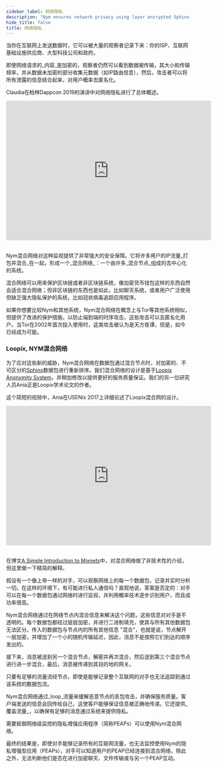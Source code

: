 ```yaml
---
sidebar_label: 网络隐私
description: "Nym ensures network privacy using layer encrypted Sphinx packets and a Loopix mixnet."
hide_title: false
title: 网络隐私
---
```


 

当你在互联网上发送数据时，它可以被大量的观察者记录下来：你的ISP、互联网基础设施供应商、大型科技公司和政府。

即使网络请求的_内容_是加密的，观察者仍然可以看到数据被传输，其大小和传输频率，并从数据未加密的部分收集元数据（如IP路由信息），然后，攻击者可以将所有泄露的信息结合起来，对用户概率去匿名化。

Claudia在柏林Dappcon 2019的演讲中对网络隐私进行了总体概述。

<iframe width="560" height="380" src="https://www.youtube.com/embed/5A378jgYXSc" frameborder="0" allow="accelerometer; autoplay; encrypted-media; gyroscope; picture-in-picture" allowfullscreen></iframe>
<br /><br />

Nym混合网络对这种监视提供了非常强大的安全保障。它将许多用户的IP流量_打包并混合_在一起，形成一个_混合网络_：一个由许多_混合节点_组成的去中心化的系统。

混合网络可以用来保护区块链或者非区块链系统，像加密货币钱包这样的东西自然会适合混合网络；但非区块链的东西也是如此，比如聊天系统，或者用户广泛使用但缺乏强大隐私保护的系统，比如冠状病毒追踪应用程序。

如果你想要比较Nym和其他系统，Nym混合网络在概念上与Tor等其他系统相似，但提供了改进的保护措施，以防止端到端的时序攻击，这些攻击可以去匿名化用户。当Tor在2002年首次投入使用时，这类攻击被认为是天方夜谭，但是，如今已经成为可能。

### Loopix, NYM混合网络

为了应对这些新的威胁，Nym混合网络在数据包通过混合节点时，对加密的、不可区分的[Sphinx](https://cypherpunks.ca/~iang/pubs/Sphinx_Oakland09.pdf)数据包进行重新排序。我们混合网络的设计是基于[Loopix Anonymity System](https://arxiv.org/abs/1703.00536)，并稍加修改以提供更好的服务质量保证。我们的另一位研究人员Ania正是Loopix学术论文的作者。

这个简短的视频中，Ania在USENix 2017上详细论述了Loopix混合网的设计。

<iframe width="560" height="380" src="https://www.youtube.com/embed/R-yEqLX_UvI" title="YouTube video player" frameborder="0" allow="accelerometer; autoplay; clipboard-write; encrypted-media; gyroscope; picture-in-picture" allowfullscreen></iframe>
<br /><br />

在博文[A Simple Introduction to Mixnets](https://medium.com/nymtech/a-simple-introduction-to-mixnets-6783a103d20e)中，对混合网络做了非技术性的介绍，但这里做一下精简的解释。

假设有一个像上帝一样的对手，可以观察网络上的每一个数据包，记录并实时分析一切。在这样的环境下，有可能进行私人通信吗？直观地说，答案是否定的：对手可以在每一个数据包通过网络时进行监视，并利用概率技术逐步识别用户，而且成功率很高。

Nym混合网络通过在网络节点内混合信息来解决这个问题，这些信息对对手是不透明的。每个数据包都经过层层加密，并进行二进制填充，使其与所有其他数据包无法区分。传入的数据包与节点内的所有其他信息 "混合"，也就是说，节点解开一层加密，并增加了一个小的随机传输延迟，因此，消息不是按照它们到达的顺序发出的。

接下来，消息被送到另一个混合节点，解密并再次混合，然后送到第三个混合节点进行进一步混合，最后，消息被传递到其目的地的网关。

只要有足够的流量流经节点，即使是能够记录整个互联网的对手也无法追踪到通过该系统的数据包流。

Nym混合网络通过_loop_流量来缓解恶意节点的丢包攻击，并确保服务质量。客户端发送的信息会回传给自己，这使客户能够保证信息被正确地传递。它还提供_覆盖流量_，以确保有足够的消息通过系统来提供隐私。

需要抵御网络级监控的隐私增强应用程序（简称PEAPs）可以使用Nym混合网络。

最终的结果是，即使对手能够记录所有的互联网流量，也无法监控使用Nym的隐私增强型应用（PEAPs），对手可以知道用户的PEAP已经连接到混合网络，除此之外，无法判断他们是否在进行加密聊天、文件传输或与另一个PEAP互动。
